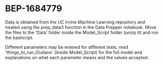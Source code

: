 # BEP-1684779

Data is obtained from the UC Irvine Machine Learning repository and treated using the prep_data3 function in the Data Prepper notebook. Move the files to the 'Data' folder inside the Model_Script folder (unzip it) and run the bashcript. 

Different parameters may be entered for different tests, read 'things_to_run_Giuliano' (inside Model_Script) for the full model and explanations on what each parameter means and the values accepted. 
